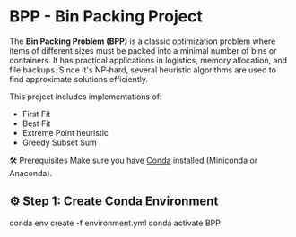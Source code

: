 # BPP - Bin Packing Project

The **Bin Packing Problem (BPP)** is a classic optimization problem where items of different sizes must be packed into a minimal number of bins or containers. It has practical applications in logistics, memory allocation, and file backups. Since it's NP-hard, several heuristic algorithms are used to find approximate solutions efficiently.

This project includes implementations of:
- First Fit
- Best Fit
- Extreme Point heuristic
- Greedy Subset Sum


🛠 Prerequisites
Make sure you have [Conda](https://docs.conda.io/en/latest/) installed (Miniconda or Anaconda).

## ⚙️ Step 1: Create Conda Environment
conda env create -f environment.yml
conda activate BPP